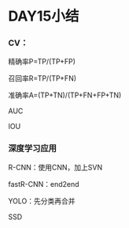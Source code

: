 # DAY15小结

### CV：

精确率P=TP/(TP+FP)

召回率R=TP/(TP+FN)

准确率A=(TP+TN)/(TP+FN+FP+TN)

AUC

IOU

### 深度学习应用

R-CNN：使用CNN，加上SVN

fastR-CNN：end2end

YOLO：先分类再合并

SSD

